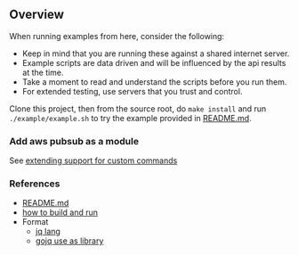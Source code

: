 ## Overview

When running examples from here, consider the following:
- Keep in mind that you are running these against a shared internet server.
- Example scripts are data driven and will be influenced by the api results at the time.
- Take a moment to read and understand the scripts before you run them.
- For extended testing, use servers that you trust and control.

Clone this project, then from the source root, do `make install` and run `./example/example.sh` to try the
example provided in [README.md](/README.md#working-example).

### Add aws pubsub as a module
See [extending support for custom commands](/examples/_pubsub/README.md)

### References
- [README.md](/README.md)
- [how to build and run](/docs/build_and_run.md)
- Format
  - [jq lang](https://github.com/jqlang/jq/wiki/jq-Language-Description)
  - [gojq use as library](https://github.com/itchyny/gojq?tab=readme-ov-file#usage-as-a-library)
